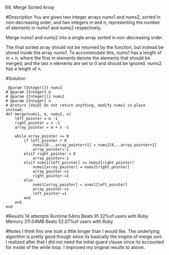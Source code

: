 88. Merge Sorted Array

#Description
You are given two integer arrays nums1 and nums2, sorted in non-decreasing order, and two integers m and n, representing the number of elements in nums1 and nums2 respectively.

Merge nums1 and nums2 into a single array sorted in non-decreasing order.

The final sorted array should not be returned by the function, but instead be stored inside the array nums1. To accommodate this, nums1 has a length of m + n, where the first m elements denote the elements that should be merged, and the last n elements are set to 0 and should be ignored. nums2 has a length of n.


#Solution
```
 @param {Integer[]} nums1
# @param {Integer} m
# @param {Integer[]} nums2
# @param {Integer} n
# @return {Void} Do not return anything, modify nums1 in-place instead.
def merge(nums1, m, nums2, n)
    left_pointer = m -1 
    right_pointer = n -1 
    array_pointer = m + n -1

    while array_pointer >= 0 
        if left_pointer < 0
            nums1[0...array_pointer+1] = nums2[0...array_pointer+1]
            array_pointer=-1
        elsif right_pointer < 0
            array_pointer=-1  
        elsif nums1[left_pointer] <= nums2[right_pointer]
            nums1[array_pointer] = nums2[right_pointer]
            array_pointer-=1
            right_pointer-=1
        else
            nums1[array_pointer] = nums1[left_pointer]
            array_pointer-=1
            left_pointer-=1
        end
    end 
end
```

#Results
14 attempts
Runtime
54ms
Beats 91.32%of users with Ruby
Memory
211.04MB
Beats 52.07%of users with Ruby

#Notes
I think this one took a little longer than I would like. The underlying algorithm is pretty good though since its basically the engine of merge sort. I realized after that I did not need the initial guard clause since its accounted for inside of the while loop. I improved my original results to above. 
